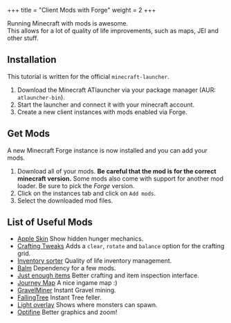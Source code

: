 +++
title = "Client Mods with Forge"
weight = 2
+++

Running Minecraft with mods is awesome. \
This allows for a lot of quality of life improvements, such as maps, JEI and other stuff.

## Installation

This tutorial is written for the official `minecraft-launcher`.

1. Download the Minecraft ATlauncher via your package manager (AUR: `atlauncher-bin`).
1. Start the launcher and connect it with your minecraft account.
1. Create a new client instances with mods enabled via Forge.

## Get Mods

A new Minecraft Forge instance is now installed and you can add your mods.

1. Download all of your mods. **Be careful that the mod is for the correct minecraft version.**
   Some mods also come with support for another mod loader. Be sure to pick the _Forge_ version.
1. Click on the instances tab and click on `Add mods`.
1. Select the downloaded mod files.

## List of Useful Mods

- [Apple Skin](https://www.curseforge.com/minecraft/mc-mods/appleskin) Show hidden hunger mechanics.
- [Crafting Tweaks](https://www.curseforge.com/minecraft/mc-mods/crafting-tweaks) Adds a `clear`, `rotate` and `balance` option for the crafting grid.
- [Inventory sorter](https://www.curseforge.com/minecraft/mc-mods/inventory-sorter) Quality of life inventory management.
- [Balm](https://www.curseforge.com/minecraft/mc-mods/balm) Dependency for a few mods.
- [Just enough items](https://www.curseforge.com/minecraft/mc-mods/jei) Better crafting and item inspection interface.
- [Journey Map](https://www.curseforge.com/minecraft/mc-mods/journeymap/files) A nice ingame map :)
- [GravelMiner](https://legacy.curseforge.com/minecraft/mc-mods/gravelminer) Instant Gravel mining.
- [FallingTree](https://www.curseforge.com/minecraft/mc-mods/falling-tree) Instant Tree feller.
- [Light overlay](https://www.curseforge.com/minecraft/mc-mods/light-overlay) Shows where monsters can spawn.
- [Optifine](https://optifine.net/home) Better graphics and zoom!
